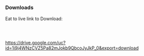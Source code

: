 #  ⠀
#  ⠀
# ⠀
### Downloads

Eat to live
link to Download: 
### ⠀
https://drive.google.com/uc?id=1i9j4WNzCVZ5Pa82mJokb9QbcoJyJkP_0&export=download
